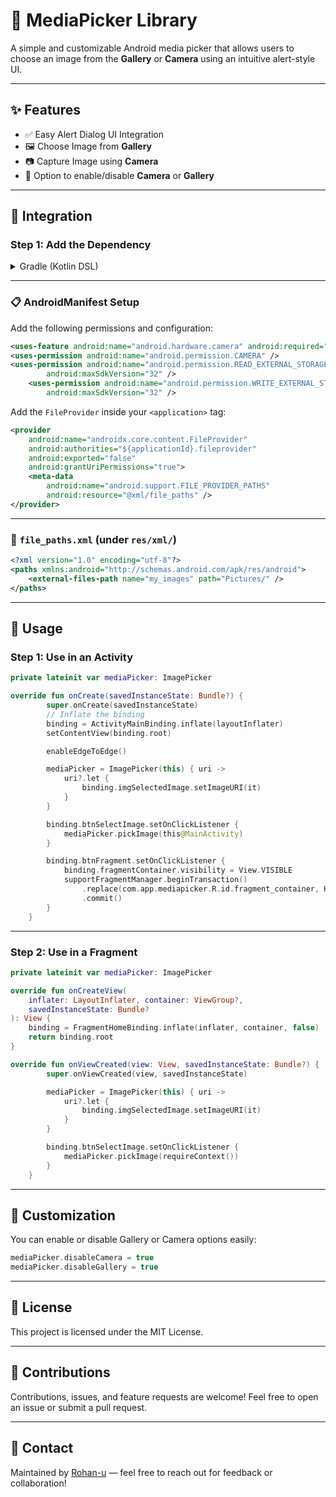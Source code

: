 # 📸 MediaPicker Library

A simple and customizable Android media picker that allows users to choose an image from the **Gallery** or **Camera** using an intuitive alert-style UI.

---

## ✨ Features

- ✅ Easy Alert Dialog UI Integration
- 🖼️ Choose Image from **Gallery**
- 📷 Capture Image using **Camera**
- 🔀 Option to enable/disable **Camera** or **Gallery**

---

## 🚀 Integration

### Step 1: Add the Dependency

<details>
<summary>Gradle (Kotlin DSL)</summary>

```kotlin
dependencies {
    implementation("com.github.Rohan-u:MediaPicker:v1.0.3")
}
```
### Step 2: Add the setting.gradle
```kotlin
dependencyResolutionManagement {
    repositories {
        google()
        mavenCentral()
        maven {
            url = uri("https://jitpack.io")
        }
    }
}
```
</details>

---

### 📋 AndroidManifest Setup

Add the following permissions and configuration:

```xml
<uses-feature android:name="android.hardware.camera" android:required="false" />
<uses-permission android:name="android.permission.CAMERA" />
<uses-permission android:name="android.permission.READ_EXTERNAL_STORAGE"
        android:maxSdkVersion="32" />
    <uses-permission android:name="android.permission.WRITE_EXTERNAL_STORAGE"
        android:maxSdkVersion="32" />
```

Add the `FileProvider` inside your `<application>` tag:

```xml
<provider
    android:name="androidx.core.content.FileProvider"
    android:authorities="${applicationId}.fileprovider"
    android:exported="false"
    android:grantUriPermissions="true">
    <meta-data
        android:name="android.support.FILE_PROVIDER_PATHS"
        android:resource="@xml/file_paths" />
</provider>
```

---

### 📁 `file_paths.xml` (under `res/xml/`)

```xml
<?xml version="1.0" encoding="utf-8"?>
<paths xmlns:android="http://schemas.android.com/apk/res/android">
    <external-files-path name="my_images" path="Pictures/" />
</paths>
```

---

## 🧠 Usage

### Step 1: Use in an Activity

```kotlin
private lateinit var mediaPicker: ImagePicker

override fun onCreate(savedInstanceState: Bundle?) {
        super.onCreate(savedInstanceState)
        // Inflate the binding
        binding = ActivityMainBinding.inflate(layoutInflater)
        setContentView(binding.root)

        enableEdgeToEdge()

        mediaPicker = ImagePicker(this) { uri ->
            uri?.let {
                binding.imgSelectedImage.setImageURI(it)
            }
        }

        binding.btnSelectImage.setOnClickListener {
            mediaPicker.pickImage(this@MainActivity)
        }

        binding.btnFragment.setOnClickListener {
            binding.fragmentContainer.visibility = View.VISIBLE
            supportFragmentManager.beginTransaction()
                .replace(com.app.mediapicker.R.id.fragment_container, HomeFragment())
                .commit()
        }
    }
```

---

### Step 2: Use in a Fragment

```kotlin
private lateinit var mediaPicker: ImagePicker

override fun onCreateView(
    inflater: LayoutInflater, container: ViewGroup?,
    savedInstanceState: Bundle?
): View {
    binding = FragmentHomeBinding.inflate(inflater, container, false)
    return binding.root
}

override fun onViewCreated(view: View, savedInstanceState: Bundle?) {
        super.onViewCreated(view, savedInstanceState)

        mediaPicker = ImagePicker(this) { uri ->
            uri?.let {
                binding.imgSelectedImage.setImageURI(it)
            }
        }

        binding.btnSelectImage.setOnClickListener {
            mediaPicker.pickImage(requireContext())
        }
    }
```

---

## 🔧 Customization

You can enable or disable Gallery or Camera options easily:

```kotlin
mediaPicker.disableCamera = true
mediaPicker.disableGallery = true
```

---

## 📜 License

This project is licensed under the MIT License.

---

## 🤝 Contributions

Contributions, issues, and feature requests are welcome! Feel free to open an issue or submit a pull request.

---

## 💬 Contact

Maintained by [Rohan-u](https://github.com/Rohan-u) — feel free to reach out for feedback or collaboration!
